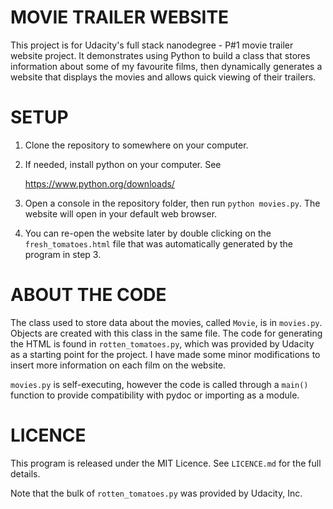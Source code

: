 MOVIE TRAILER WEBSITE
=====================

This project is for Udacity's full stack nanodegree - P#1 movie trailer
website project. It demonstrates using Python to build a class that stores
information about some of my favourite films, then dynamically generates a
website that displays the movies and allows quick viewing of their trailers.

SETUP
=====

1. Clone the repository to somewhere on your computer.

2. If needed, install python on your computer. See

	 https://www.python.org/downloads/

3. Open a console in the repository folder, then run `python movies.py`.
	 The website will open in your default web browser.

4. You can re-open the website later by double clicking on the 
	 `fresh_tomatoes.html` file that was automatically generated by the program
	 in step 3.

ABOUT THE CODE
==============

The class used to store data about the movies, called `Movie`, is in 
`movies.py`. Objects are created with this class in the same file. The code 
for generating the HTML is found in `rotten_tomatoes.py`, which was provided
by Udacity as a starting point for the project. I have made some minor
modifications to insert more information on each film on the website.

`movies.py` is self-executing, however the code is called through a `main()`
function to provide compatibility with pydoc or importing as a module.

LICENCE
=======

This program is released under the MIT Licence. See `LICENCE.md` for the
full details.

Note that the bulk of `rotten_tomatoes.py` was provided by Udacity, Inc.

